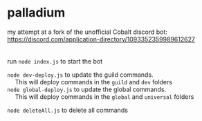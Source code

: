 # palladium  
my attempt at a fork of the unofficial Cobalt discord bot: https://discord.com/application-directory/1093352359989612627  
<br />  
run `node index.js` to start the bot

`node dev-deploy.js` to update the guild commands.  
&emsp;  This will deploy commands in the `guild` and `dev` folders  
`node global-deploy.js` to update the global commands.  
&emsp;  This will deploy commands in the `global` and `universal` folders  
  
`node deleteAll.js` to delete all commands  
